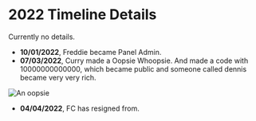 # 2022 Timeline Details

Currently no details.  
- **10/01/2022**, Freddie became Panel Admin.
- **07/03/2022**, Curry made a Oopsie Whoopsie. And made a code with 10000000000000, which became public and someone called dennis became very very rich.

![An oopsie](/content/timeline/oopsie.png)

- **04/04/2022**, FC has resigned from.
